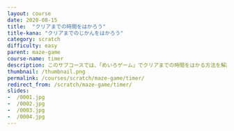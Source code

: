 ```yaml
---
layout: course
date: 2020-08-15
title:  "クリアまでの時間をはかろう"
title-kana: "クリアまでのじかんをはかろう"
category: scratch
difficulty: easy
parent:	maze-game
course-name: timer
description: このサブコースでは、「めいろゲーム」でクリアまでの時間をはかる方法を解説します。スライドで誰でも簡単に学べるビジュアルプログラミング学習サイト「メクルン」を使って、Scratch（スクラッチ）の学習をはじめよう。
thumbnail: /thumbnail.png
permalink: /courses/scratch/maze-game/timer/
redirect_from: /scratch/maze-game/timer/
slides:
-  /0001.jpg
-  /0002.jpg
-  /0003.jpg
-  /0004.jpg
---
```

